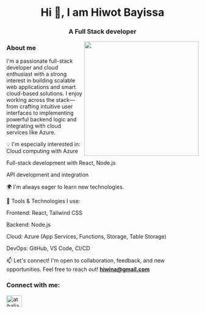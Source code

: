 <h1 align="center">Hi 👋, I am Hiwot Bayissa</h1>
<h3 align="center">A Full Stack developer</h3>
<img align="right"  width="300" height="300" src="https://i.pinimg.com/236x/b0/b8/4c/b0b84cf794860e3a2253ea4ffcb5a6f1.jpg" alt="">


<h3 align="left"> About me </h3>

I'm a passionate full-stack developer and cloud enthusiast with a strong interest in building scalable web applications and smart cloud-based solutions. I enjoy working across the stack—from crafting intuitive user interfaces to implementing powerful backend logic and integrating with cloud services like Azure.

💡 I'm especially interested in:
Cloud computing with Azure

Full-stack development with React, Node.js

API development and integration

🌍 I'm always eager to learn new technologies.

🔧 Tools & Technologies I use:

Frontend: React, Tailwind CSS

Backend: Node.js

Cloud: Azure (App Services, Functions, Storage, Table Storage)

DevOps: GitHub, VS Code, CI/CD

📫 Let's connect!
I'm open to collaboration, feedback, and new opportunities. Feel free to reach out!
 **hiwina@gmail.com**


<h3 align="left">Connect with me:</h3>
<p align="left">
<a href="https://www.linkedin.com/in/hiwot-bayissa" target="blank"><img align="center" src="https://raw.githubusercontent.com/rahuldkjain/github-profile-readme-generator/master/src/images/icons/Social/linked-in-alt.svg" alt="athaliah" height="30" width="40" /></a>
